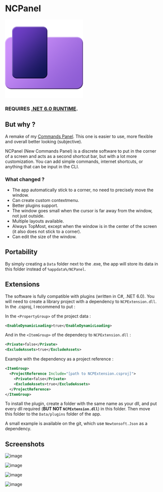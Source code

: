 # NCPanel

![icon](./NCPanel/icons/icon.png)

### REQUIRES [.NET 6.0 RUNTIME](https://download.visualstudio.microsoft.com/download/pr/bf058765-6f71-4971-aee1-15229d8bfb3e/c3366e6b74bec066487cd643f915274d/windowsdesktop-runtime-6.0.1-win-x64.exe).

## But why ?

A remake of my [Commands Panel](https://github.com/Wiltoag/CommandsPanel). This one is easier to use, more flexible and overall better looking (subjective).

NCPanel (New Commands Panel) is a discrete software to put in the corner of a screen and acts as a second shortcut bar, but with a lot more customization. You can add simple commands, internet shortcuts, or anything that can be input in the CLI.

### What changed ?

* The app automatically stick to a corner, no need to precisely move the window.
* Can create custom contextmenu.
* Better plugins support.
* The window goes small when the cursor is far away from the window, not just outside.
* Multiple layouts available.
* Always TopMost, except when the window is in the center of the screen (it also does not stick to a corner).
* Can edit the size of the window.

## Portability

By simply creating a `Data` folder next to the .exe, the app will store its data in this folder instead of `%appdata%/NCPanel`.

## Extensions

The software is fully compatible with plugins (written in C#, .NET 6.0). You will need to create a library project with a dependency to `NCPExtension.dll`. In the .csproj, I recommend to put :

In the `<PropertyGroup>` of the project data :
```xml
<EnableDynamicLoading>true</EnableDynamicLoading>
```

And in the `<ItemGroup>` of the dependecy to `NCPExtension.dll` :
```xml
<Private>false</Private>
<ExcludeAssets>true</ExcludeAssets>
```
Example with the dependency as a project reference :
```xml
<ItemGroup>
  <ProjectReference Include="[path to NCPExtension.csproj]">
    <Private>false</Private>
    <ExcludeAssets>true</ExcludeAssets>
  </ProjectReference>
</ItemGroup>
```

To install the plugin, create a folder with the same name as your dll, and put every dll required (**BUT NOT `NCPExtension.dll`**) in this folder. Then move this folder to the `Data/plugins` folder of the app.

A small example is available on the git, which use `Newtonsoft.Json` as a dependency.

## Screenshots

![image](https://user-images.githubusercontent.com/30344403/151073759-537f8052-9100-4eda-8e44-be400081bbed.png)

![image](https://user-images.githubusercontent.com/30344403/151073809-9bcc01ea-7536-459e-929b-765e09fe60dd.png)

![image](https://user-images.githubusercontent.com/30344403/151073858-12b523aa-dd60-4e0b-80c4-ce3af0c2612a.png)

![image](https://user-images.githubusercontent.com/30344403/151073913-e2b2110c-cfa7-45ad-9e1a-8e6e4ade8ceb.png)
